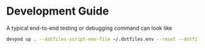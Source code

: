 # Development Guide

A typical end-to-end testing or debugging command can look like

```sh
devpod up . --dotfiles-script-env-file ~/.dotfiles.env --reset --dotfiles-script-env DOTFILES_APPLY=false,DOTFILES_GIT_BRANCH=dev
```
